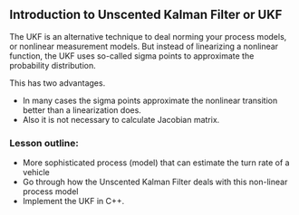 ## Introduction to Unscented Kalman Filter or UKF   

The UKF is an alternative technique to deal norming your process models, or nonlinear measurement models.  But instead of linearizing a nonlinear function, the UKF uses so-called  sigma points to approximate the probability distribution.  

This has two advantages.  

- In many cases the sigma points approximate the nonlinear transition  better than a linearization does.  
- Also it is not necessary to calculate Jacobian matrix.  

### Lesson outline:

- More sophisticated process (model) that can estimate the turn rate of a vehicle
- Go through how the Unscented Kalman Filter deals with this non-linear process model
- Implement the UKF in C++.